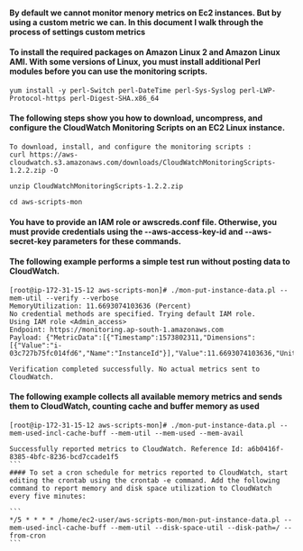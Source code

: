 #### By default we cannot monitor menory metrics on Ec2 instances. But by using a custom metric we can. In this document I walk through the process of settings custom metrics

#### To install the required packages on Amazon Linux 2 and Amazon Linux AMI. With some versions of Linux, you must install additional Perl modules before you can use the monitoring scripts. 
```
yum install -y perl-Switch perl-DateTime perl-Sys-Syslog perl-LWP-Protocol-https perl-Digest-SHA.x86_64
```

#### The following steps show you how to download, uncompress, and configure the CloudWatch Monitoring Scripts on an EC2 Linux instance.

```
To download, install, and configure the monitoring scripts :
curl https://aws-cloudwatch.s3.amazonaws.com/downloads/CloudWatchMonitoringScripts-1.2.2.zip -O

unzip CloudWatchMonitoringScripts-1.2.2.zip

cd aws-scripts-mon
```

#### You have to provide an IAM role or awscreds.conf file. Otherwise, you must provide credentials using the --aws-access-key-id and --aws-secret-key parameters for these commands. 

#### The following example performs a simple test run without posting data to CloudWatch.

```
[root@ip-172-31-15-12 aws-scripts-mon]# ./mon-put-instance-data.pl --mem-util --verify --verbose
MemoryUtilization: 11.6693074103636 (Percent)
No credential methods are specified. Trying default IAM role.
Using IAM role <Admin_access>
Endpoint: https://monitoring.ap-south-1.amazonaws.com
Payload: {"MetricData":[{"Timestamp":1573802311,"Dimensions":[{"Value":"i-03c727b75fc014fd6","Name":"InstanceId"}],"Value":11.6693074103636,"Unit":"Percent","MetricName":"MemoryUtilization"}],"Namespace":"System/Linux","__type":"com.amazonaws.cloudwatch.v2010_08_01#PutMetricDataInput"}

Verification completed successfully. No actual metrics sent to CloudWatch.
````

#### The following example collects all available memory metrics and sends them to CloudWatch, counting cache and buffer memory as used 

````
[root@ip-172-31-15-12 aws-scripts-mon]# ./mon-put-instance-data.pl --mem-used-incl-cache-buff --mem-util --mem-used --mem-avail

Successfully reported metrics to CloudWatch. Reference Id: a6b0416f-8385-4bfc-8236-bcd7ccade1f5
```
#### To set a cron schedule for metrics reported to CloudWatch, start editing the crontab using the crontab -e command. Add the following command to report memory and disk space utilization to CloudWatch every five minutes: 

```
*/5 * * * * /home/ec2-user/aws-scripts-mon/mon-put-instance-data.pl --mem-used-incl-cache-buff --mem-util --disk-space-util --disk-path=/ --from-cron
```

